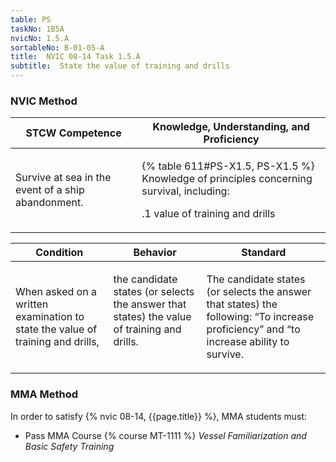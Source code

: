 ```yaml
---
table: PS
taskNo: 1B5A
nvicNo: 1.5.A 
sortableNo: B-01-05-A
title:  NVIC 08-14 Task 1.5.A
subtitle:  State the value of training and drills
---
```






### NVIC Method

<a style="display:none;" onclick="togglevisibility('nvic_methods')" >Show NVIC method.</a>

<div id='nvic_methods' class='show'>

<table>
<thead>
<tr>
<th class='forty'> STCW Competence </th>
<th class='sixty'> Knowledge, Understanding, and Proficiency </th>
</tr>
</thead>

<tbody>
<tr><td markdown='1'>

Survive at sea in the event of a ship abandonment.

</td><td markdown='1'>

{% table 611#PS-X1.5, PS-X1.5 %} Knowledge of principles concerning survival, including:

.1  value of training and drills

</td></tr>


</tbody>
</table>


<table>
<thead>
<tr><th class='twenty'>  Condition </th><th class='twenty'> Behavior </th><th  class='sixty'>Standard </th></tr>
</thead>
<tbody >



<tr><td markdown='1'>

When asked on a written examination to state the value of training and drills,

</td><td markdown='1'>

the candidate states (or selects the answer that states) the value of training and drills.

<br>

<div class="tooltip" markdown='1'>



</div>


</td><td markdown='1'>

The candidate states (or selects the answer that states) the following: “To increase proficiency” and “to increase ability to survive.

</td></tr>
</tbody>
</table>
</div>


### MMA Method

In order to satisfy  {% nvic 08-14, {{page.title}}  %}, MMA students must:

* Pass MMA Course {% course MT-1111 %}  *Vessel Familiarization and Basic Safety Training*